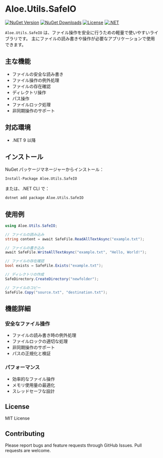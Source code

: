 # Aloe.Utils.SafeIO

[![NuGet Version](https://img.shields.io/nuget/v/Aloe.Utils.SafeIO.svg)](https://www.nuget.org/packages/Aloe.Utils.SafeIO)
[![NuGet Downloads](https://img.shields.io/nuget/dt/Aloe.Utils.SafeIO.svg)](https://www.nuget.org/packages/Aloe.Utils.SafeIO)
[![License](https://img.shields.io/github/license/ted-sharp/aloe-utils-safeio.svg)](LICENSE)
[![.NET](https://img.shields.io/badge/.NET-9.0-blue.svg)](https://dotnet.microsoft.com/download/dotnet/9.0)

`Aloe.Utils.SafeIO` は、ファイル操作を安全に行うための軽量で使いやすいライブラリです。
主にファイルの読み書きや操作が必要なアプリケーションで使用できます。

## 主な機能

* ファイルの安全な読み書き
* ファイル操作の例外処理
* ファイルの存在確認
* ディレクトリ操作
* パス操作
* ファイルロック処理
* 非同期操作のサポート

## 対応環境

* .NET 9 以降

## インストール

NuGet パッケージマネージャーからインストール：

```cmd
Install-Package Aloe.Utils.SafeIO
```

または、.NET CLI で：

```cmd
dotnet add package Aloe.Utils.SafeIO
```

## 使用例

```csharp
using Aloe.Utils.SafeIO;

// ファイルの読み込み
string content = await SafeFile.ReadAllTextAsync("example.txt");

// ファイルの書き込み
await SafeFile.WriteAllTextAsync("example.txt", "Hello, World!");

// ファイルの存在確認
bool exists = SafeFile.Exists("example.txt");

// ディレクトリの作成
SafeDirectory.CreateDirectory("newfolder");

// ファイルのコピー
SafeFile.Copy("source.txt", "destination.txt");
```

## 機能詳細

### 安全なファイル操作

* ファイルの読み書き時の例外処理
* ファイルロックの適切な処理
* 非同期操作のサポート
* パスの正規化と検証

### パフォーマンス

* 効率的なファイル操作
* メモリ使用量の最適化
* スレッドセーフな設計

## License

MIT License

## Contributing

Please report bugs and feature requests through GitHub Issues. Pull requests are welcome.
